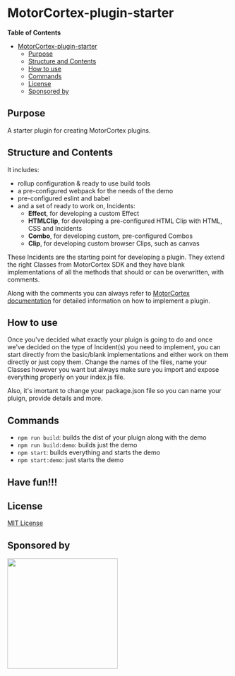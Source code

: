 # MotorCortex-plugin-starter
**Table of Contents**
- [MotorCortex-plugin-starter](#motorcortex-plugin-starter)
  - [Purpose](#purpose)
  - [Structure and Contents](#structure-and-contents)
  - [How to use](#how-to-use)
  - [Commands](#commands)
  - [License](#license)
  - [Sponsored by](#sponsored-by)
## Purpose

A starter plugin for creating MotorCortex plugins.

## Structure and Contents

It includes:

- rollup configuration & ready to use build tools
- a pre-configured webpack for the needs of the demo
- pre-configured eslint and babel
- and a set of ready to work on, Incidents:
  - **Effect**, for developing a custom Effect
  - **HTMLClip**, for developing a pre-configured HTML Clip with HTML, CSS and Incidents
  - **Combo**, for developing custom, pre-configured Combos
  - **Clip**, for developing custom browser Clips, such as canvas

These Incidents are the starting point for developing a plugin. They extend the right
Classes from MotorCortex SDK and they have blank implementations of all the methods that
should or can be overwritten, with comments.

Along with the comments you can always refer to <a href="https://docs.motorcortexjs.com/" target="_blank">MotorCortex documentation</a>
for detailed information on how to implement a plugin.

## How to use

Once you've decided what exactly your pluign is going to do and once we've decided on the type of Incident(s)
you need to implement, you can start directly from the basic/blank implementations and either work on them directly
or just copy them.
Change the names of the files, name your Classes however you want but always make sure you import and
expose everything properly on your index.js file.

Also, it's imortant to change your package.json file so you can name your pluign, provide details and more.

## Commands

- `npm run build`: builds the dist of your pluign along with the demo
- `npm run build:demo`: builds just the demo
- `npm start`: builds everything and starts the demo
- `npm start:demo`: just starts the demo

## Have fun!!!
## License

[MIT License](https://opensource.org/licenses/MIT)

## Sponsored by
[<img src="https://presskit.donkeyclip.com/logos/donkey%20clip%20logo.svg" width=250></img>](https://donkeyclip.com)
